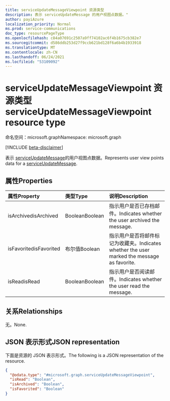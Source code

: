 ```yaml
---
title: serviceUpdateMessageViewpoint 资源类型
description: 表示 serviceUpdateMessage 的用户视图点数据。"
author: payiAzure
localization_priority: Normal
ms.prod: service-communications
doc_type: resourcePageType
ms.openlocfilehash: c84a07691c2507a9ff74102ac6f4b1675cb382e7
ms.sourcegitcommit: d586ddb253d27f9ccb621bd128f6a6b4b1933918
ms.translationtype: MT
ms.contentlocale: zh-CN
ms.lasthandoff: 06/24/2021
ms.locfileid: "53109092"
---
```

# <a name="serviceupdatemessageviewpoint-resource-type"></a><span data-ttu-id="4d001-103">serviceUpdateMessageViewpoint 资源类型</span><span class="sxs-lookup"><span data-stu-id="4d001-103">serviceUpdateMessageViewpoint resource type</span></span>

<span data-ttu-id="4d001-104">命名空间：microsoft.graph</span><span class="sxs-lookup"><span data-stu-id="4d001-104">Namespace: microsoft.graph</span></span>

[!INCLUDE [beta-disclaimer](../../includes/beta-disclaimer.md)]

<span data-ttu-id="4d001-105">表示 [serviceUpdateMessage](../resources/serviceupdatemessage.md)的用户视图点数据。</span><span class="sxs-lookup"><span data-stu-id="4d001-105">Represents user view points data for a [serviceUpdateMessage](../resources/serviceupdatemessage.md).</span></span>

## <a name="properties"></a><span data-ttu-id="4d001-106">属性</span><span class="sxs-lookup"><span data-stu-id="4d001-106">Properties</span></span>
|<span data-ttu-id="4d001-107">属性</span><span class="sxs-lookup"><span data-stu-id="4d001-107">Property</span></span>|<span data-ttu-id="4d001-108">类型</span><span class="sxs-lookup"><span data-stu-id="4d001-108">Type</span></span>|<span data-ttu-id="4d001-109">说明</span><span class="sxs-lookup"><span data-stu-id="4d001-109">Description</span></span>|
|:---|:---|:---|
|<span data-ttu-id="4d001-110">isArchived</span><span class="sxs-lookup"><span data-stu-id="4d001-110">isArchived</span></span>|<span data-ttu-id="4d001-111">Boolean</span><span class="sxs-lookup"><span data-stu-id="4d001-111">Boolean</span></span>|<span data-ttu-id="4d001-112">指示用户是否已存档邮件。</span><span class="sxs-lookup"><span data-stu-id="4d001-112">Indicates whether the user archived the message.</span></span>|
|<span data-ttu-id="4d001-113">isFavorited</span><span class="sxs-lookup"><span data-stu-id="4d001-113">isFavorited</span></span>|<span data-ttu-id="4d001-114">布尔值</span><span class="sxs-lookup"><span data-stu-id="4d001-114">Boolean</span></span>|<span data-ttu-id="4d001-115">指示用户是否将邮件标记为收藏夹。</span><span class="sxs-lookup"><span data-stu-id="4d001-115">Indicates whether the user marked the message as favorite.</span></span>|
|<span data-ttu-id="4d001-116">isRead</span><span class="sxs-lookup"><span data-stu-id="4d001-116">isRead</span></span>|<span data-ttu-id="4d001-117">Boolean</span><span class="sxs-lookup"><span data-stu-id="4d001-117">Boolean</span></span>|<span data-ttu-id="4d001-118">指示用户是否阅读邮件。</span><span class="sxs-lookup"><span data-stu-id="4d001-118">Indicates whether the user read the message.</span></span>|

## <a name="relationships"></a><span data-ttu-id="4d001-119">关系</span><span class="sxs-lookup"><span data-stu-id="4d001-119">Relationships</span></span>
<span data-ttu-id="4d001-120">无。</span><span class="sxs-lookup"><span data-stu-id="4d001-120">None.</span></span>

## <a name="json-representation"></a><span data-ttu-id="4d001-121">JSON 表示形式</span><span class="sxs-lookup"><span data-stu-id="4d001-121">JSON representation</span></span>
<span data-ttu-id="4d001-122">下面是资源的 JSON 表示形式。</span><span class="sxs-lookup"><span data-stu-id="4d001-122">The following is a JSON representation of the resource.</span></span>
<!-- {
  "blockType": "resource",
  "@odata.type": "microsoft.graph.serviceUpdateMessageViewpoint"
}
-->
``` json
{
  "@odata.type": "#microsoft.graph.serviceUpdateMessageViewpoint",
  "isRead": "Boolean",
  "isArchived": "Boolean",
  "isFavorited": "Boolean"
}
```